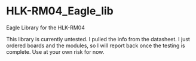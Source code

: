 HLK-RM04_Eagle_lib
==================

Eagle Library for the HLK-RM04

This library is currently untested. I pulled the info from the 
datasheet. I just ordered boards and the modules, so I will 
report back once the testing is complete. Use at your own risk
for now. 
